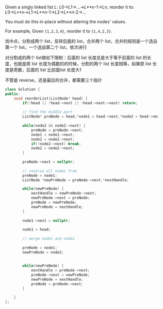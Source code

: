 Given a singly linked list *L*: *L*0→*L*1→…→*L**n*-1→*L*n,
reorder it to: *L*0→*L**n*→*L*1→*L**n*-1→*L*2→*L**n*-2→…

You must do this in-place without altering the nodes' values.

For example,
Given `{1,2,3,4}`, reorder it to `{1,4,2,3}`.

找中点，分割成两个 list，反转后面的 list，合并两个 list，合并的规则是一个选自第一个 list，一个选自第二个 list，依次进行

对分割成的两个 list做如下限制：后面的 list 长度总是大于等于前面的 list 的长度，也就是原 list 长度为偶数的的时候，分割的两个 list 长度相等，如果原 list 长度是奇数，后面的 list 比前面list 长度大1



不管是 reverse，还是最后的合并，都需要三个指针

```c++
class Solution {
public:
    void reorderList(ListNode* head) {
        if(!head || !head->next || !head->next->next) return;
        
        // find the middle part
        ListNode* preNode = head,*node1 = head->next,*node2 = head->next->next;
        
        while(node2 && node2->next) {
            preNode = preNode->next;
            node1 = node1->next;
            node2 = node2->next;
            if(!node2->next) break;
            node2 = node2->next;
        }
        
        preNode->next = nullptr;
        
        // reverse all nodes from 
        preNode = node1;
        ListNode *newPreNode = preNode->next,*nextHandle;

        while(newPreNode) {
            nextHandle = newPreNode->next;
            newPreNode->next = preNode;
            preNode = newPreNode;
            newPreNode = nextHandle;
        }
        
        node1->next = nullptr;
        
        node1 = head;
        
        // merge node1 and node2
        
        preNode = node1;
        newPreNode = node2;
        
        
        while(newPreNode) {
            nextHandle = preNode->next;
            preNode->next = newPreNode;
            newPreNode = nextHandle;
            preNode = preNode->next;
        }
        
    }
};
```

